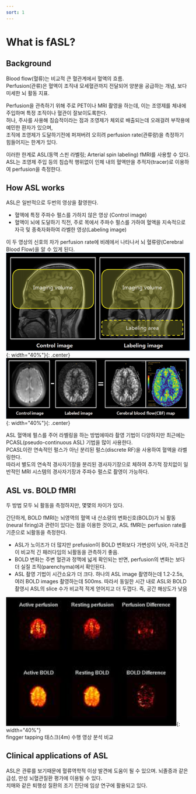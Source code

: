 ```yaml
---
sort: 1
---
```


# What is fASL?

## Background
Blood flow(혈류)는 비교적 큰 혈관계에서 혈액의 흐름.  
Perfusion(관류)은 혈액이 조직내 모세혈관까지 전달되어 양분을 공급하는 개념, 보다 미세한 뇌 활동 지표.

Perfusion을 관측하기 위해 주로 PET이나 MRI 촬영을 하는데, 이는 조영제를 체내에 주입하며 특정 조직이나 혈관이 잘보이도록한다.  
허나, 주사를 사용해 침습적이라는 점과 조영제가 체외로 배출되는데 오래걸려 부작용에 예민한 환자가 있으며,  
조직에 조영제가 도달하기전에 퍼져버려 오히려 perfusion rate(관류량)을 측정하기 힘들어지는 한계가 있다.

이러한 한계로 ASL(동맥 스핀 라벨링; Arterial spin labeling) fMRI를 사용할 수 있다.  
ASL는 조영제 주입 등의 침습적 행위없이 인체 내의 혈액만을 추적자(tracer)로 이용하여 perfusion을 측정한다.

## How ASL works
ASL은 일반적으로 두번의 영상을 촬영한다.  

- 혈액에 특정 주파수 펄스를 가하지 않은 영상 (Control image)
- 혈액이 뇌에 도달하기 직전, 주로 목에서 주파수 펄스를 가하여 혈액을 지속적으로 자극 및 종축자화하여 라벨한 영상(Labeling image)  
  
이 두 영상의 신호의 차가 perfusion rate에 비례에서 나타나서 뇌 혈류량(Cerebral Blood Flow)을 알 수 있게 된다.  
![ASL](/assets/images/tab_research/fMRI/ASL/file1/ASL.PNG){: width="40%"}{: .center} ![ASL_MAP](/assets/images/tab_research/fMRI/ASL/file1/ASL_MAP.PNG){: width="40%"}{: .center}  

ASL 혈액에 펄스를 주어 라벨링을 하는 방법에따라 촬영 기법이 다양하지만 최근에는 PCASL(pseudo-continuous ASL) 기법을 많이 사용한다.  
PCASL이란 연속적인 펄스가 아닌 분리된 펄스(discrete RF)을 사용하여 혈액을 라벨링한다.  
따라서 별도의 연속적 경사자기장을 분리된 경사자기장으로 체하여 추가적 장치없이 일반적인 MRI 시스템의 경사자기장과 주파수 펄스로 촬영이 가능하다.

## ASL vs. BOLD fMRI
두 방법 모두 뇌 활동을 측정하지만, 몇몇의 차이가 있다. 

간단하게, BOLD fMRI는 뇌영역의 혈액 내 산소량의 변화신호(BOLD)가 뇌 활동(neural firing)과 관련이 있다는 점을 이용한 것이고, 
ASL fMRI는 perfusion rate를 기준으로 뇌활동을 측정한다.

- ASL가 노이즈가 더 많지만 prefusion이 BOLD 변화보다 가변성이 낮아, 자극조건이 비교적 긴 패러다임의 뇌활동을 관측하기 좋음.
- BOLD 변화는 주변 혈관과 정맥에 넓게 확인되는 반면, perfusion의 변화는 보다 더 실질 조직(parenchyma)에서 확인된다.  
- ASL 촬영 기법이 시간소요가 더 크다. 하나의 ASL image 촬영하는데 1.2-2.5s, 여러 BOLD images 촬영하는데 500ms.
  따라서 동일한 시간 내로 ASL와 BOLD 촬영시 ASL의 slice 수가 비교적 적게 얻어지고 더 두껍다. 즉, 공간 해상도가 낮음

![ASL_MAP](/assets/images/tab_research/fMRI/ASL/file1/ASLvsBOLD.PNG){: width="40%"}  
fingger tapping 태스크(4m) 수행 영상 분석 비교


## Clinical applications of ASL
ASL은 관류를 보기때문에 혈류역학적 이상 발견에 도움이 될 수 있으며.
뇌졸증과 같은 급성, 만성 뇌혈관질환 평가에 이용될 수 있다.  
치매와 같은 퇴행성 질환의 조기 진단에 임상 연구에 활용되고 있다.


